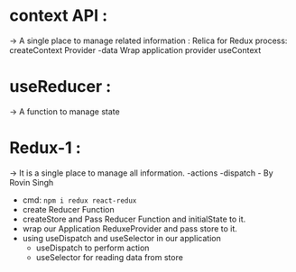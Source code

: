 # context API :

-> A single place to manage related information : Relica for Redux
process:
createContext
Provider
-data
Wrap application provider
useContext

# useReducer :

-> A function to manage state

# Redux-1 :

-> It is a single place to manage all information.
-actions
-dispatch -
By Rovin Singh

- cmd: `npm i redux react-redux`
- create Reducer Function
- createStore and Pass Reducer Function and initialState to it.
- wrap our Application ReduxeProvider and pass store to it.
- using useDispatch and useSelector in our application
  - useDispatch to perform action
  - useSelector for reading data from store
